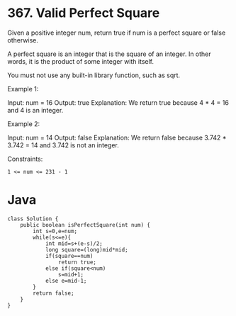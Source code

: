 # 367. Valid Perfect Square

Given a positive integer num, return true if num is a perfect square or false otherwise.

A perfect square is an integer that is the square of an integer. In other words, it is the product of some integer with itself.

You must not use any built-in library function, such as sqrt.

 

Example 1:

Input: num = 16
Output: true
Explanation: We return true because 4 * 4 = 16 and 4 is an integer.

Example 2:

Input: num = 14
Output: false
Explanation: We return false because 3.742 * 3.742 = 14 and 3.742 is not an integer.

 

Constraints:

    1 <= num <= 231 - 1

# Java
```
class Solution {
    public boolean isPerfectSquare(int num) {
        int s=0,e=num;
        while(s<=e){
            int mid=s+(e-s)/2;
            long square=(long)mid*mid;
            if(square==num)
                return true;
            else if(square<num)
                s=mid+1;
            else e=mid-1;
        }
        return false;
    }
}
```


